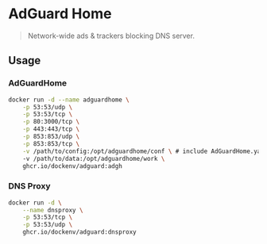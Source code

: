 # AdGuard Home

> Network-wide ads & trackers blocking DNS server.

## Usage
### AdGuardHome
```bash
docker run -d --name adguardhome \
    -p 53:53/udp \
    -p 53:53/tcp \
    -p 80:3000/tcp \
    -p 443:443/tcp \
    -p 853:853/udp \
    -p 853:853/tcp \
    -v /path/to/config:/opt/adguardhome/conf \ # include AdGuardHome.yaml file
    -v /path/to/data:/opt/adguardhome/work \
    ghcr.io/dockenv/adguard:adgh
```

### DNS Proxy
```bash
docker run -d \
    --name dnsproxy \
    -p 53:53/tcp \
    -p 53:53/udp \
    ghcr.io/dockenv/adguard:dnsproxy

```
